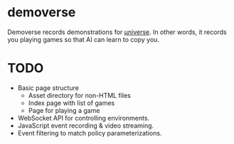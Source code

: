 # demoverse

Demoverse records demonstrations for [µniverse](https://github.com/unixpickle/muniverse). In other words, it records you playing games so that AI can learn to copy you.

# TODO

 * Basic page structure
   * Asset directory for non-HTML files
   * Index page with list of games
   * Page for playing a game
 * WebSocket API for controlling environments.
 * JavaScript event recording & video streaming.
 * Event filtering to match policy parameterizations.
